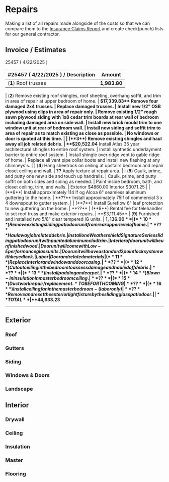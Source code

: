 # Repairs

Making a list of all repairs made alongside of the costs so that we can compare them to the [Insurance Claims Report](helene-ins-sum.md) and create check(punch) lists for our general contractor.

## Invoice / Estimates

25457 ( 4/22/2025 )

| #25457 ( 4/22/2025 ) / Description  | Amount  |
|---|---|
(**1**) Roof trusses | **1,983.80**
|
(**2**) Remove existing roof shingles, roof sheeting, overhang soffit, and trim in area of repair at upper bedroom of home. | **$17,339.83**
Remove four damaged 2x4 trusses. |
Replace damaged trusses. |
Install new 1/2" OSB plywood using clips in area of repair only. |
Remove existing 1/2" rough sawn plywood siding with 1x8 cedar trim boards at rear wall of bedroom including damaged area on side wall. | 
Install new brick mould trim to one window unit at rear of bedroom wall. |
Install new siding and soffit trim to area of repair as to match existing as close as possible. |
No windows or door is quoted at this time. |
|
(**3**) Remove existing shingles and haul away all job related debris. | **$20,522.04**
Install Atlas 35 year architectural shingles to entire roof system. |
Install synthetic underlayment barrier to entire roof system. |
Install shingle over ridge vent to gable ridge of home. |
Replace all vent pipe collar boots and install new flashing at any chimneys's. |
|
(**4**) Hang sheetrock on ceiling at upstairs bedroom and repair closet ceiling and wall. | **??**
Apply texture at repair area. |
|
(**5**) Caulk, prime, and putty one new side and touch up handrails. |
Caulk, prime, and putty soffit on both sides and siding as needed. |
Paint inside bedroom, bath, and closet ceiling, trim, and walls. |
Exterior $4860.00 Interior $3071.25 |
|
(**6**) Install approximately 114 lf og Alcoa 6" seamless aluminum guttering to the home. | **??**
Install approximately 75lf of commercial 3 x 4 downspout to gutter system. |
|
(**7**) Install Sureflow 6" leaf protection to new guttering on the home. | **??**
|
(**8**) Rental fee for telehandler to set roof truss and make exterior repairs. | **$3,111.45**
|
(**9**) Furnished and installed two 5/8" clear tempered IG units. | **$1,136.00**
|
(**10**) Remove existing sliding patio door unit from rear upper level of home. | **??**
Haul away job related debris. |
Install one Weathershield Signature Series sliding patio door unit with painted aluminum clad trim. |
Interior of door unit will be unfinished wood. |
Door unit will come with Low-E performance glass units. |
Door unit will have a standard 2 point lock system with keyed lock. |
Labor |
Door and related materials
|
(**11**) Replace interior and window and door casing. | **??**
|
(**12**) Cut out ceiling in the bedroom to assess damage and hauled off debris. | **??**
|
(**13**) Install padding and carpet. | **??**
|
(**14**) Blown-in insulation in master bedroom ceiling. | **??**
|
(**15**) Duct work repair/replacement. * TO BE FORTHCOMING | **??**
|
(**16**) Install ceiling fan in the master bedroom - (labor only) | **??**
Remove and reset the exterior light fixture by the sliding glass patio door. |
|
**TOTAL** | **$44,633.23**



---


## Exterior

### Roof

### Gutters

### Siding

### Windows & Doors

### Landscape

## Interior

### Drywall

### Ceiling

### Insulation

### Master

### Flooring



